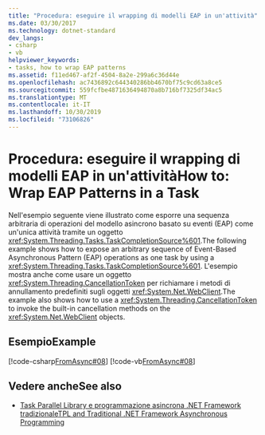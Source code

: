 ```yaml
---
title: "Procedura: eseguire il wrapping di modelli EAP in un'attività"
ms.date: 03/30/2017
ms.technology: dotnet-standard
dev_langs:
- csharp
- vb
helpviewer_keywords:
- tasks, how to wrap EAP patterns
ms.assetid: f11ed467-af2f-4504-8a2e-299a6c36d44e
ms.openlocfilehash: ac7436892c644340286bb4670bf75c9cd63a8ce5
ms.sourcegitcommit: 559fcfbe4871636494870a8b716bf7325df34ac5
ms.translationtype: MT
ms.contentlocale: it-IT
ms.lasthandoff: 10/30/2019
ms.locfileid: "73106826"
---
```

# <a name="how-to-wrap-eap-patterns-in-a-task"></a><span data-ttu-id="953ee-102">Procedura: eseguire il wrapping di modelli EAP in un'attività</span><span class="sxs-lookup"><span data-stu-id="953ee-102">How to: Wrap EAP Patterns in a Task</span></span>
<span data-ttu-id="953ee-103">Nell'esempio seguente viene illustrato come esporre una sequenza arbitraria di operazioni del modello asincrono basato su eventi (EAP) come un'unica attività tramite un oggetto <xref:System.Threading.Tasks.TaskCompletionSource%601>.</span><span class="sxs-lookup"><span data-stu-id="953ee-103">The following example shows how to expose an arbitrary sequence of Event-Based Asynchronous Pattern (EAP) operations as one task by using a <xref:System.Threading.Tasks.TaskCompletionSource%601>.</span></span> <span data-ttu-id="953ee-104">L'esempio mostra anche come usare un oggetto <xref:System.Threading.CancellationToken> per richiamare i metodi di annullamento predefiniti sugli oggetti <xref:System.Net.WebClient>.</span><span class="sxs-lookup"><span data-stu-id="953ee-104">The example also shows how to use a <xref:System.Threading.CancellationToken> to invoke the built-in cancellation methods on the <xref:System.Net.WebClient> objects.</span></span>  
  
## <a name="example"></a><span data-ttu-id="953ee-105">Esempio</span><span class="sxs-lookup"><span data-stu-id="953ee-105">Example</span></span>  
 [!code-csharp[FromAsync#08](../../../samples/snippets/csharp/VS_Snippets_Misc/fromasync/cs/fromasync.cs#08)]
 [!code-vb[FromAsync#08](../../../samples/snippets/visualbasic/VS_Snippets_Misc/fromasync/vb/module1.vb#08)]  
  
## <a name="see-also"></a><span data-ttu-id="953ee-106">Vedere anche</span><span class="sxs-lookup"><span data-stu-id="953ee-106">See also</span></span>

- [<span data-ttu-id="953ee-107">Task Parallel Library e programmazione asincrona .NET Framework tradizionale</span><span class="sxs-lookup"><span data-stu-id="953ee-107">TPL and Traditional .NET Framework Asynchronous Programming</span></span>](../../../docs/standard/parallel-programming/tpl-and-traditional-async-programming.md)
